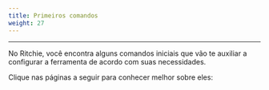 ```yaml
---
title: Primeiros comandos
weight: 27
---
```


---

No Ritchie, você encontra alguns comandos iniciais que vão te auxiliar a configurar a ferramenta de acordo com suas necessidades. 

Clique nas páginas a seguir para conhecer melhor sobre eles:
